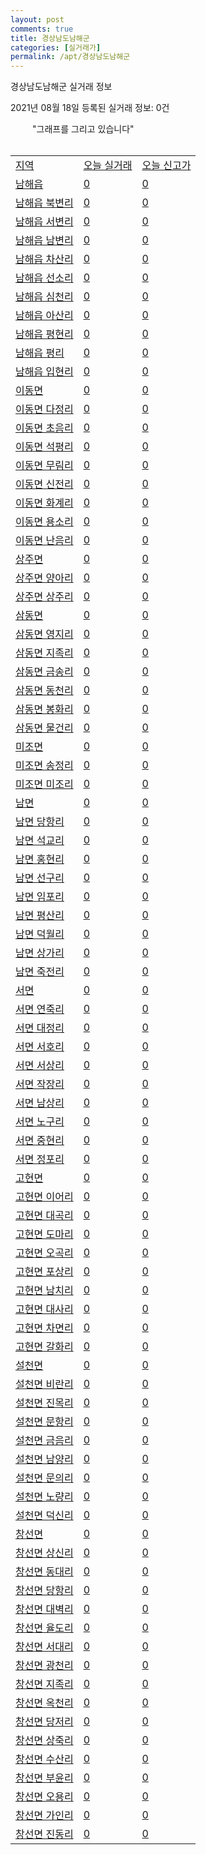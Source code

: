 ```yaml
---
layout: post
comments: true
title: 경상남도남해군
categories: [실거래가]
permalink: /apt/경상남도남해군
---
```


경상남도남해군 실거래 정보

2021년 08월 18일 등록된 실거래 정보: 0건

<script type="text/javascript">
  google.charts.load('current', {'packages':['corechart']});
  google.charts.setOnLoadCallback(drawChart);

  function drawChart() {
    var data = google.visualization.arrayToDataTable([['거래일', '매매', '전월세', '전매'], ['20-07', 5, 0, 0], ['20-08', 2, 0, 0], ['20-09', 23, 1, 0], ['20-10', 21, 3, 0], ['20-11', 5, 0, 0], ['20-12', 10, 3, 0], ['21-01', 10, 1, 0], ['21-02', 11, 1, 0], ['21-03', 5, 0, 0], ['21-04', 8, 1, 0], ['21-05', 11, 3, 0], ['21-06', 7, 0, 0], ['21-07', 7, 4, 0]]);

    var options = {
      title: '최근 1년간 유형별 거래량 추이',
      legend: { position: 'bottom' }
    };

    var chart = new google.visualization.LineChart(document.getElementById('columnchart_material'));
    chart.draw(data, (options));
    document.getElementById('loading').style.display = 'none';
  }
</script>

<div id="loading" style="z-index:20; display: block; margin-left: 35px">"그래프를 그리고 있습니다"</div>
<div id="columnchart_material" style="width: 95%; margin-left: -35px; display: block"></div>
<div style="width: 95%; margin-left: -35px; display: block">
      <script async src="https://pagead2.googlesyndication.com/pagead/js/adsbygoogle.js?client=ca-pub-3485438051770037"
          crossorigin="anonymous"></script>
      <ins class="adsbygoogle"
          style="display:block"
          data-ad-format="fluid"
          data-ad-layout-key="-fb+5w+4e-db+86"
          data-ad-client="ca-pub-3485438051770037"
          data-ad-slot="1827090281"></ins>
      <script>
          (adsbygoogle = window.adsbygoogle || []).push({});
      </script>
</div>
<br>
<table class="sortable">
  <tr>
    <td><a href="#">지역</a></td>
    <td><a href="#">오늘 실거래</a></td>
    <td><a href="#">오늘 신고가</a></td>
  </tr>

  
  <tr class="item">
    <td><a href="경상남도남해군남해읍">남해읍</a></td>
    <td><a href="경상남도남해군남해읍">0</a></td>
    <td><a href="경상남도남해군남해읍">0</a></td>
  </tr>
    

  <tr class="item">
    <td><a href="경상남도남해군남해읍북변리">남해읍 북변리</a></td>
    <td><a href="경상남도남해군남해읍북변리">0</a></td>
    <td><a href="경상남도남해군남해읍북변리">0</a></td>
  </tr>
    

  <tr class="item">
    <td><a href="경상남도남해군남해읍서변리">남해읍 서변리</a></td>
    <td><a href="경상남도남해군남해읍서변리">0</a></td>
    <td><a href="경상남도남해군남해읍서변리">0</a></td>
  </tr>
    

  <tr class="item">
    <td><a href="경상남도남해군남해읍남변리">남해읍 남변리</a></td>
    <td><a href="경상남도남해군남해읍남변리">0</a></td>
    <td><a href="경상남도남해군남해읍남변리">0</a></td>
  </tr>
    

  <tr class="item">
    <td><a href="경상남도남해군남해읍차산리">남해읍 차산리</a></td>
    <td><a href="경상남도남해군남해읍차산리">0</a></td>
    <td><a href="경상남도남해군남해읍차산리">0</a></td>
  </tr>
    

  <tr class="item">
    <td><a href="경상남도남해군남해읍선소리">남해읍 선소리</a></td>
    <td><a href="경상남도남해군남해읍선소리">0</a></td>
    <td><a href="경상남도남해군남해읍선소리">0</a></td>
  </tr>
    

  <tr class="item">
    <td><a href="경상남도남해군남해읍심천리">남해읍 심천리</a></td>
    <td><a href="경상남도남해군남해읍심천리">0</a></td>
    <td><a href="경상남도남해군남해읍심천리">0</a></td>
  </tr>
    

  <tr class="item">
    <td><a href="경상남도남해군남해읍아산리">남해읍 아산리</a></td>
    <td><a href="경상남도남해군남해읍아산리">0</a></td>
    <td><a href="경상남도남해군남해읍아산리">0</a></td>
  </tr>
    

  <tr class="item">
    <td><a href="경상남도남해군남해읍평현리">남해읍 평현리</a></td>
    <td><a href="경상남도남해군남해읍평현리">0</a></td>
    <td><a href="경상남도남해군남해읍평현리">0</a></td>
  </tr>
    

  <tr class="item">
    <td><a href="경상남도남해군남해읍평리">남해읍 평리</a></td>
    <td><a href="경상남도남해군남해읍평리">0</a></td>
    <td><a href="경상남도남해군남해읍평리">0</a></td>
  </tr>
    

  <tr class="item">
    <td><a href="경상남도남해군남해읍입현리">남해읍 입현리</a></td>
    <td><a href="경상남도남해군남해읍입현리">0</a></td>
    <td><a href="경상남도남해군남해읍입현리">0</a></td>
  </tr>
    

  <tr class="item">
    <td><a href="경상남도남해군이동면">이동면</a></td>
    <td><a href="경상남도남해군이동면">0</a></td>
    <td><a href="경상남도남해군이동면">0</a></td>
  </tr>
    

  <tr class="item">
    <td><a href="경상남도남해군이동면다정리">이동면 다정리</a></td>
    <td><a href="경상남도남해군이동면다정리">0</a></td>
    <td><a href="경상남도남해군이동면다정리">0</a></td>
  </tr>
    

  <tr class="item">
    <td><a href="경상남도남해군이동면초음리">이동면 초음리</a></td>
    <td><a href="경상남도남해군이동면초음리">0</a></td>
    <td><a href="경상남도남해군이동면초음리">0</a></td>
  </tr>
    

  <tr class="item">
    <td><a href="경상남도남해군이동면석평리">이동면 석평리</a></td>
    <td><a href="경상남도남해군이동면석평리">0</a></td>
    <td><a href="경상남도남해군이동면석평리">0</a></td>
  </tr>
    

  <tr class="item">
    <td><a href="경상남도남해군이동면무림리">이동면 무림리</a></td>
    <td><a href="경상남도남해군이동면무림리">0</a></td>
    <td><a href="경상남도남해군이동면무림리">0</a></td>
  </tr>
    

  <tr class="item">
    <td><a href="경상남도남해군이동면신전리">이동면 신전리</a></td>
    <td><a href="경상남도남해군이동면신전리">0</a></td>
    <td><a href="경상남도남해군이동면신전리">0</a></td>
  </tr>
    

  <tr class="item">
    <td><a href="경상남도남해군이동면화계리">이동면 화계리</a></td>
    <td><a href="경상남도남해군이동면화계리">0</a></td>
    <td><a href="경상남도남해군이동면화계리">0</a></td>
  </tr>
    

  <tr class="item">
    <td><a href="경상남도남해군이동면용소리">이동면 용소리</a></td>
    <td><a href="경상남도남해군이동면용소리">0</a></td>
    <td><a href="경상남도남해군이동면용소리">0</a></td>
  </tr>
    

  <tr class="item">
    <td><a href="경상남도남해군이동면난음리">이동면 난음리</a></td>
    <td><a href="경상남도남해군이동면난음리">0</a></td>
    <td><a href="경상남도남해군이동면난음리">0</a></td>
  </tr>
    

  <tr class="item">
    <td><a href="경상남도남해군상주면">상주면</a></td>
    <td><a href="경상남도남해군상주면">0</a></td>
    <td><a href="경상남도남해군상주면">0</a></td>
  </tr>
    

  <tr class="item">
    <td><a href="경상남도남해군상주면양아리">상주면 양아리</a></td>
    <td><a href="경상남도남해군상주면양아리">0</a></td>
    <td><a href="경상남도남해군상주면양아리">0</a></td>
  </tr>
    

  <tr class="item">
    <td><a href="경상남도남해군상주면상주리">상주면 상주리</a></td>
    <td><a href="경상남도남해군상주면상주리">0</a></td>
    <td><a href="경상남도남해군상주면상주리">0</a></td>
  </tr>
    

  <tr class="item">
    <td><a href="경상남도남해군삼동면">삼동면</a></td>
    <td><a href="경상남도남해군삼동면">0</a></td>
    <td><a href="경상남도남해군삼동면">0</a></td>
  </tr>
    

  <tr class="item">
    <td><a href="경상남도남해군삼동면영지리">삼동면 영지리</a></td>
    <td><a href="경상남도남해군삼동면영지리">0</a></td>
    <td><a href="경상남도남해군삼동면영지리">0</a></td>
  </tr>
    

  <tr class="item">
    <td><a href="경상남도남해군삼동면지족리">삼동면 지족리</a></td>
    <td><a href="경상남도남해군삼동면지족리">0</a></td>
    <td><a href="경상남도남해군삼동면지족리">0</a></td>
  </tr>
    

  <tr class="item">
    <td><a href="경상남도남해군삼동면금송리">삼동면 금송리</a></td>
    <td><a href="경상남도남해군삼동면금송리">0</a></td>
    <td><a href="경상남도남해군삼동면금송리">0</a></td>
  </tr>
    

  <tr class="item">
    <td><a href="경상남도남해군삼동면동천리">삼동면 동천리</a></td>
    <td><a href="경상남도남해군삼동면동천리">0</a></td>
    <td><a href="경상남도남해군삼동면동천리">0</a></td>
  </tr>
    

  <tr class="item">
    <td><a href="경상남도남해군삼동면봉화리">삼동면 봉화리</a></td>
    <td><a href="경상남도남해군삼동면봉화리">0</a></td>
    <td><a href="경상남도남해군삼동면봉화리">0</a></td>
  </tr>
    

  <tr class="item">
    <td><a href="경상남도남해군삼동면물건리">삼동면 물건리</a></td>
    <td><a href="경상남도남해군삼동면물건리">0</a></td>
    <td><a href="경상남도남해군삼동면물건리">0</a></td>
  </tr>
    

  <tr class="item">
    <td><a href="경상남도남해군미조면">미조면</a></td>
    <td><a href="경상남도남해군미조면">0</a></td>
    <td><a href="경상남도남해군미조면">0</a></td>
  </tr>
    

  <tr class="item">
    <td><a href="경상남도남해군미조면송정리">미조면 송정리</a></td>
    <td><a href="경상남도남해군미조면송정리">0</a></td>
    <td><a href="경상남도남해군미조면송정리">0</a></td>
  </tr>
    

  <tr class="item">
    <td><a href="경상남도남해군미조면미조리">미조면 미조리</a></td>
    <td><a href="경상남도남해군미조면미조리">0</a></td>
    <td><a href="경상남도남해군미조면미조리">0</a></td>
  </tr>
    

  <tr class="item">
    <td><a href="경상남도남해군남면">남면</a></td>
    <td><a href="경상남도남해군남면">0</a></td>
    <td><a href="경상남도남해군남면">0</a></td>
  </tr>
    

  <tr class="item">
    <td><a href="경상남도남해군남면당항리">남면 당항리</a></td>
    <td><a href="경상남도남해군남면당항리">0</a></td>
    <td><a href="경상남도남해군남면당항리">0</a></td>
  </tr>
    

  <tr class="item">
    <td><a href="경상남도남해군남면석교리">남면 석교리</a></td>
    <td><a href="경상남도남해군남면석교리">0</a></td>
    <td><a href="경상남도남해군남면석교리">0</a></td>
  </tr>
    

  <tr class="item">
    <td><a href="경상남도남해군남면홍현리">남면 홍현리</a></td>
    <td><a href="경상남도남해군남면홍현리">0</a></td>
    <td><a href="경상남도남해군남면홍현리">0</a></td>
  </tr>
    

  <tr class="item">
    <td><a href="경상남도남해군남면선구리">남면 선구리</a></td>
    <td><a href="경상남도남해군남면선구리">0</a></td>
    <td><a href="경상남도남해군남면선구리">0</a></td>
  </tr>
    

  <tr class="item">
    <td><a href="경상남도남해군남면임포리">남면 임포리</a></td>
    <td><a href="경상남도남해군남면임포리">0</a></td>
    <td><a href="경상남도남해군남면임포리">0</a></td>
  </tr>
    

  <tr class="item">
    <td><a href="경상남도남해군남면평산리">남면 평산리</a></td>
    <td><a href="경상남도남해군남면평산리">0</a></td>
    <td><a href="경상남도남해군남면평산리">0</a></td>
  </tr>
    

  <tr class="item">
    <td><a href="경상남도남해군남면덕월리">남면 덕월리</a></td>
    <td><a href="경상남도남해군남면덕월리">0</a></td>
    <td><a href="경상남도남해군남면덕월리">0</a></td>
  </tr>
    

  <tr class="item">
    <td><a href="경상남도남해군남면상가리">남면 상가리</a></td>
    <td><a href="경상남도남해군남면상가리">0</a></td>
    <td><a href="경상남도남해군남면상가리">0</a></td>
  </tr>
    

  <tr class="item">
    <td><a href="경상남도남해군남면죽전리">남면 죽전리</a></td>
    <td><a href="경상남도남해군남면죽전리">0</a></td>
    <td><a href="경상남도남해군남면죽전리">0</a></td>
  </tr>
    

  <tr class="item">
    <td><a href="경상남도남해군서면">서면</a></td>
    <td><a href="경상남도남해군서면">0</a></td>
    <td><a href="경상남도남해군서면">0</a></td>
  </tr>
    

  <tr class="item">
    <td><a href="경상남도남해군서면연죽리">서면 연죽리</a></td>
    <td><a href="경상남도남해군서면연죽리">0</a></td>
    <td><a href="경상남도남해군서면연죽리">0</a></td>
  </tr>
    

  <tr class="item">
    <td><a href="경상남도남해군서면대정리">서면 대정리</a></td>
    <td><a href="경상남도남해군서면대정리">0</a></td>
    <td><a href="경상남도남해군서면대정리">0</a></td>
  </tr>
    

  <tr class="item">
    <td><a href="경상남도남해군서면서호리">서면 서호리</a></td>
    <td><a href="경상남도남해군서면서호리">0</a></td>
    <td><a href="경상남도남해군서면서호리">0</a></td>
  </tr>
    

  <tr class="item">
    <td><a href="경상남도남해군서면서상리">서면 서상리</a></td>
    <td><a href="경상남도남해군서면서상리">0</a></td>
    <td><a href="경상남도남해군서면서상리">0</a></td>
  </tr>
    

  <tr class="item">
    <td><a href="경상남도남해군서면작장리">서면 작장리</a></td>
    <td><a href="경상남도남해군서면작장리">0</a></td>
    <td><a href="경상남도남해군서면작장리">0</a></td>
  </tr>
    

  <tr class="item">
    <td><a href="경상남도남해군서면남상리">서면 남상리</a></td>
    <td><a href="경상남도남해군서면남상리">0</a></td>
    <td><a href="경상남도남해군서면남상리">0</a></td>
  </tr>
    

  <tr class="item">
    <td><a href="경상남도남해군서면노구리">서면 노구리</a></td>
    <td><a href="경상남도남해군서면노구리">0</a></td>
    <td><a href="경상남도남해군서면노구리">0</a></td>
  </tr>
    

  <tr class="item">
    <td><a href="경상남도남해군서면중현리">서면 중현리</a></td>
    <td><a href="경상남도남해군서면중현리">0</a></td>
    <td><a href="경상남도남해군서면중현리">0</a></td>
  </tr>
    

  <tr class="item">
    <td><a href="경상남도남해군서면정포리">서면 정포리</a></td>
    <td><a href="경상남도남해군서면정포리">0</a></td>
    <td><a href="경상남도남해군서면정포리">0</a></td>
  </tr>
    

  <tr class="item">
    <td><a href="경상남도남해군고현면">고현면</a></td>
    <td><a href="경상남도남해군고현면">0</a></td>
    <td><a href="경상남도남해군고현면">0</a></td>
  </tr>
    

  <tr class="item">
    <td><a href="경상남도남해군고현면이어리">고현면 이어리</a></td>
    <td><a href="경상남도남해군고현면이어리">0</a></td>
    <td><a href="경상남도남해군고현면이어리">0</a></td>
  </tr>
    

  <tr class="item">
    <td><a href="경상남도남해군고현면대곡리">고현면 대곡리</a></td>
    <td><a href="경상남도남해군고현면대곡리">0</a></td>
    <td><a href="경상남도남해군고현면대곡리">0</a></td>
  </tr>
    

  <tr class="item">
    <td><a href="경상남도남해군고현면도마리">고현면 도마리</a></td>
    <td><a href="경상남도남해군고현면도마리">0</a></td>
    <td><a href="경상남도남해군고현면도마리">0</a></td>
  </tr>
    

  <tr class="item">
    <td><a href="경상남도남해군고현면오곡리">고현면 오곡리</a></td>
    <td><a href="경상남도남해군고현면오곡리">0</a></td>
    <td><a href="경상남도남해군고현면오곡리">0</a></td>
  </tr>
    

  <tr class="item">
    <td><a href="경상남도남해군고현면포상리">고현면 포상리</a></td>
    <td><a href="경상남도남해군고현면포상리">0</a></td>
    <td><a href="경상남도남해군고현면포상리">0</a></td>
  </tr>
    

  <tr class="item">
    <td><a href="경상남도남해군고현면남치리">고현면 남치리</a></td>
    <td><a href="경상남도남해군고현면남치리">0</a></td>
    <td><a href="경상남도남해군고현면남치리">0</a></td>
  </tr>
    

  <tr class="item">
    <td><a href="경상남도남해군고현면대사리">고현면 대사리</a></td>
    <td><a href="경상남도남해군고현면대사리">0</a></td>
    <td><a href="경상남도남해군고현면대사리">0</a></td>
  </tr>
    

  <tr class="item">
    <td><a href="경상남도남해군고현면차면리">고현면 차면리</a></td>
    <td><a href="경상남도남해군고현면차면리">0</a></td>
    <td><a href="경상남도남해군고현면차면리">0</a></td>
  </tr>
    

  <tr class="item">
    <td><a href="경상남도남해군고현면갈화리">고현면 갈화리</a></td>
    <td><a href="경상남도남해군고현면갈화리">0</a></td>
    <td><a href="경상남도남해군고현면갈화리">0</a></td>
  </tr>
    

  <tr class="item">
    <td><a href="경상남도남해군설천면">설천면</a></td>
    <td><a href="경상남도남해군설천면">0</a></td>
    <td><a href="경상남도남해군설천면">0</a></td>
  </tr>
    

  <tr class="item">
    <td><a href="경상남도남해군설천면비란리">설천면 비란리</a></td>
    <td><a href="경상남도남해군설천면비란리">0</a></td>
    <td><a href="경상남도남해군설천면비란리">0</a></td>
  </tr>
    

  <tr class="item">
    <td><a href="경상남도남해군설천면진목리">설천면 진목리</a></td>
    <td><a href="경상남도남해군설천면진목리">0</a></td>
    <td><a href="경상남도남해군설천면진목리">0</a></td>
  </tr>
    

  <tr class="item">
    <td><a href="경상남도남해군설천면문항리">설천면 문항리</a></td>
    <td><a href="경상남도남해군설천면문항리">0</a></td>
    <td><a href="경상남도남해군설천면문항리">0</a></td>
  </tr>
    

  <tr class="item">
    <td><a href="경상남도남해군설천면금음리">설천면 금음리</a></td>
    <td><a href="경상남도남해군설천면금음리">0</a></td>
    <td><a href="경상남도남해군설천면금음리">0</a></td>
  </tr>
    

  <tr class="item">
    <td><a href="경상남도남해군설천면남양리">설천면 남양리</a></td>
    <td><a href="경상남도남해군설천면남양리">0</a></td>
    <td><a href="경상남도남해군설천면남양리">0</a></td>
  </tr>
    

  <tr class="item">
    <td><a href="경상남도남해군설천면문의리">설천면 문의리</a></td>
    <td><a href="경상남도남해군설천면문의리">0</a></td>
    <td><a href="경상남도남해군설천면문의리">0</a></td>
  </tr>
    

  <tr class="item">
    <td><a href="경상남도남해군설천면노량리">설천면 노량리</a></td>
    <td><a href="경상남도남해군설천면노량리">0</a></td>
    <td><a href="경상남도남해군설천면노량리">0</a></td>
  </tr>
    

  <tr class="item">
    <td><a href="경상남도남해군설천면덕신리">설천면 덕신리</a></td>
    <td><a href="경상남도남해군설천면덕신리">0</a></td>
    <td><a href="경상남도남해군설천면덕신리">0</a></td>
  </tr>
    

  <tr class="item">
    <td><a href="경상남도남해군창선면">창선면</a></td>
    <td><a href="경상남도남해군창선면">0</a></td>
    <td><a href="경상남도남해군창선면">0</a></td>
  </tr>
    

  <tr class="item">
    <td><a href="경상남도남해군창선면상신리">창선면 상신리</a></td>
    <td><a href="경상남도남해군창선면상신리">0</a></td>
    <td><a href="경상남도남해군창선면상신리">0</a></td>
  </tr>
    

  <tr class="item">
    <td><a href="경상남도남해군창선면동대리">창선면 동대리</a></td>
    <td><a href="경상남도남해군창선면동대리">0</a></td>
    <td><a href="경상남도남해군창선면동대리">0</a></td>
  </tr>
    

  <tr class="item">
    <td><a href="경상남도남해군창선면당항리">창선면 당항리</a></td>
    <td><a href="경상남도남해군창선면당항리">0</a></td>
    <td><a href="경상남도남해군창선면당항리">0</a></td>
  </tr>
    

  <tr class="item">
    <td><a href="경상남도남해군창선면대벽리">창선면 대벽리</a></td>
    <td><a href="경상남도남해군창선면대벽리">0</a></td>
    <td><a href="경상남도남해군창선면대벽리">0</a></td>
  </tr>
    

  <tr class="item">
    <td><a href="경상남도남해군창선면율도리">창선면 율도리</a></td>
    <td><a href="경상남도남해군창선면율도리">0</a></td>
    <td><a href="경상남도남해군창선면율도리">0</a></td>
  </tr>
    

  <tr class="item">
    <td><a href="경상남도남해군창선면서대리">창선면 서대리</a></td>
    <td><a href="경상남도남해군창선면서대리">0</a></td>
    <td><a href="경상남도남해군창선면서대리">0</a></td>
  </tr>
    

  <tr class="item">
    <td><a href="경상남도남해군창선면광천리">창선면 광천리</a></td>
    <td><a href="경상남도남해군창선면광천리">0</a></td>
    <td><a href="경상남도남해군창선면광천리">0</a></td>
  </tr>
    

  <tr class="item">
    <td><a href="경상남도남해군창선면지족리">창선면 지족리</a></td>
    <td><a href="경상남도남해군창선면지족리">0</a></td>
    <td><a href="경상남도남해군창선면지족리">0</a></td>
  </tr>
    

  <tr class="item">
    <td><a href="경상남도남해군창선면옥천리">창선면 옥천리</a></td>
    <td><a href="경상남도남해군창선면옥천리">0</a></td>
    <td><a href="경상남도남해군창선면옥천리">0</a></td>
  </tr>
    

  <tr class="item">
    <td><a href="경상남도남해군창선면당저리">창선면 당저리</a></td>
    <td><a href="경상남도남해군창선면당저리">0</a></td>
    <td><a href="경상남도남해군창선면당저리">0</a></td>
  </tr>
    

  <tr class="item">
    <td><a href="경상남도남해군창선면상죽리">창선면 상죽리</a></td>
    <td><a href="경상남도남해군창선면상죽리">0</a></td>
    <td><a href="경상남도남해군창선면상죽리">0</a></td>
  </tr>
    

  <tr class="item">
    <td><a href="경상남도남해군창선면수산리">창선면 수산리</a></td>
    <td><a href="경상남도남해군창선면수산리">0</a></td>
    <td><a href="경상남도남해군창선면수산리">0</a></td>
  </tr>
    

  <tr class="item">
    <td><a href="경상남도남해군창선면부윤리">창선면 부윤리</a></td>
    <td><a href="경상남도남해군창선면부윤리">0</a></td>
    <td><a href="경상남도남해군창선면부윤리">0</a></td>
  </tr>
    

  <tr class="item">
    <td><a href="경상남도남해군창선면오용리">창선면 오용리</a></td>
    <td><a href="경상남도남해군창선면오용리">0</a></td>
    <td><a href="경상남도남해군창선면오용리">0</a></td>
  </tr>
    

  <tr class="item">
    <td><a href="경상남도남해군창선면가인리">창선면 가인리</a></td>
    <td><a href="경상남도남해군창선면가인리">0</a></td>
    <td><a href="경상남도남해군창선면가인리">0</a></td>
  </tr>
    

  <tr class="item">
    <td><a href="경상남도남해군창선면진동리">창선면 진동리</a></td>
    <td><a href="경상남도남해군창선면진동리">0</a></td>
    <td><a href="경상남도남해군창선면진동리">0</a></td>
  </tr>
    


</table>


    